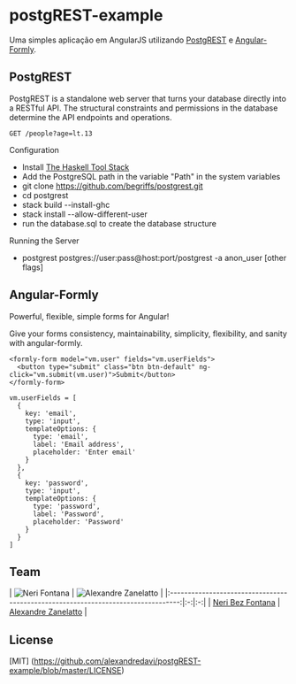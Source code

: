 # postgREST-example

Uma simples aplicação em AngularJS utilizando [PostgREST](http://postgrest.com) e [Angular-Formly](http://angular-formly.com).

## PostgREST

PostgREST is a standalone web server that turns your database directly into a RESTful API. The structural constraints and permissions in the database determine the API endpoints and operations.

```
GET /people?age=lt.13
```

Configuration

* Install [The Haskell Tool Stack](https://docs.haskellstack.org/en/stable/README/#how-to-install)
* Add the PostgreSQL path in the variable "Path" in the system variables
* git clone https://github.com/begriffs/postgrest.git
* cd postgrest
* stack build --install-ghc
* stack install --allow-different-user
* run the database.sql to create the database structure

Running the Server

* postgrest postgres://user:pass@host:port/postgrest -a anon_user [other flags]



## Angular-Formly

Powerful, flexible, simple forms for Angular!

Give your forms consistency, maintainability, simplicity, flexibility, and sanity with angular-formly.

```
<formly-form model="vm.user" fields="vm.userFields">
  <button type="submit" class="btn btn-default" ng-click="vm.submit(vm.user)">Submit</button>
</formly-form>
```
```
vm.userFields = [
  {
    key: 'email',
    type: 'input',
    templateOptions: {
      type: 'email',
      label: 'Email address',
      placeholder: 'Enter email'
    }
  },
  {
    key: 'password',
    type: 'input',
    templateOptions: {
      type: 'password',
      label: 'Password',
      placeholder: 'Password'
    }
  }
]
```

## Team

| ![Neri Fontana](https://www.gravatar.com/avatar/0bf973872ae54d1a495903ec96c2d88b) | ![Alexandre Zanelatto](https://www.gravatar.com/avatar/c310c3345f41087b79c81c385c6c1082) |
|:---------------------------------------------------------------------------------:|:-:|:-:|
| [Neri Bez Fontana](https://github.com/nbfontana)                                  | [Alexandre Zanelatto](https://github.com/alexandredavi) |

## License
[MIT] (https://github.com/alexandredavi/postgREST-example/blob/master/LICENSE)

